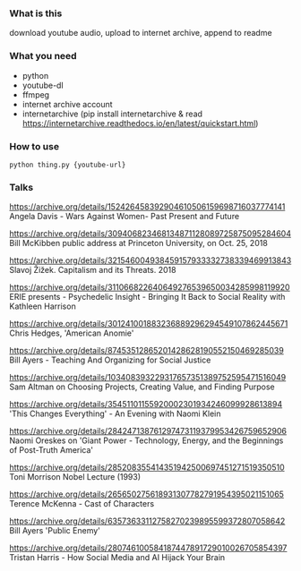 ### What is this
download youtube audio, upload to internet archive, append to readme

### What you need
- python
- youtube-dl
- ffmpeg
- internet archive account
- internetarchive (pip install internetarchive & read https://internetarchive.readthedocs.io/en/latest/quickstart.html)


### How to use
```
python thing.py {youtube-url}
```

### Talks

https://archive.org/details/152426458392904610506159698716037774141 Angela Davis - Wars Against Women- Past Present and Future

https://archive.org/details/309406823468134871128089725875095284604 Bill McKibben public address at Princeton University, on Oct. 25, 2018

https://archive.org/details/321546004938459157933332738339469913843 Slavoj Žižek. Capitalism and its Threats. 2018

https://archive.org/details/311066822640649276539650034285998119920 ERIE presents - Psychedelic Insight - Bringing It Back to Social Reality with Kathleen Harrison

https://archive.org/details/301241001883236889296294549107862445671 Chris Hedges, 'American Anomie'

https://archive.org/details/87453512865201428628190552150469285039 Bill Ayers - Teaching And Organizing for Social Justice

https://archive.org/details/103408393229317657351389752595471516049 Sam Altman on Choosing Projects, Creating Value, and Finding Purpose

https://archive.org/details/35451101155920002301934246099928613894 'This Changes Everything' - An Evening with Naomi Klein

https://archive.org/details/284247138761297473119379953426759652906 Naomi Oreskes on 'Giant Power - Technology, Energy, and the Beginnings of Post-Truth America'

https://archive.org/details/285208355414351942500697451271519350510 Toni Morrison Nobel Lecture (1993)

https://archive.org/details/265650275618931307782791954395021151065 Terence McKenna - Cast of Characters

https://archive.org/details/63573633112758270239895599372807058642 Bill Ayers 'Public Enemy'

https://archive.org/details/280746100584187447891729010026705854397 Tristan Harris - How Social Media and AI Hijack Your Brain

